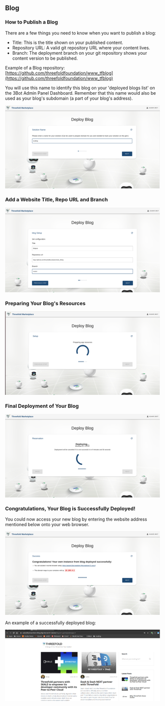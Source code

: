 ## Blog

### How to Publish a Blog

There are a few things you need to know when you want to publish a blog:

- Title: This is the title shown on your published content.
- Repository URL: A valid git repository URL where your content lives.
- Branch: The deployment branch on your git repository shows your content version to be published.

Example of a Blog repository: [https://github.com/threefoldfoundation/www_tfblog](https://github.com/threefoldfoundation/www_tfblog)

You will use this name to identify this blog on your 'deployed blogs list' on the 3Bot Admin Panel Dashboard. Remember that this name would also be used as your blog's subdomain (a part of your blog's address).

![](img/blog_1.png)

### Add a Website Title, Repo URL and Branch
![](img/blog_2.png)



### Preparing Your Blog's Resources

![](img/blog_7.png)


### Final Deployment of Your Blog
![](img/blog_9.png)

### Congratulations, Your Blog is Successfully Deployed!
You could now access your new blog by entering the website address mentioned below onto your web browser.

![](img/blog_10.png)


An example of a successfully deployed blog:

![](img/blog_11.png)
